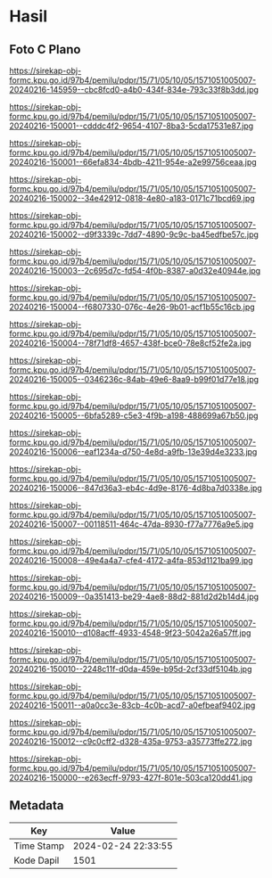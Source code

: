# Hasil

## Foto C Plano

https://sirekap-obj-formc.kpu.go.id/97b4/pemilu/pdpr/15/71/05/10/05/1571051005007-20240216-145959--cbc8fcd0-a4b0-434f-834e-793c33f8b3dd.jpg

https://sirekap-obj-formc.kpu.go.id/97b4/pemilu/pdpr/15/71/05/10/05/1571051005007-20240216-150001--cdddc4f2-9654-4107-8ba3-5cda17531e87.jpg

https://sirekap-obj-formc.kpu.go.id/97b4/pemilu/pdpr/15/71/05/10/05/1571051005007-20240216-150001--66efa834-4bdb-4211-954e-a2e99756ceaa.jpg

https://sirekap-obj-formc.kpu.go.id/97b4/pemilu/pdpr/15/71/05/10/05/1571051005007-20240216-150002--34e42912-0818-4e80-a183-0171c71bcd69.jpg

https://sirekap-obj-formc.kpu.go.id/97b4/pemilu/pdpr/15/71/05/10/05/1571051005007-20240216-150002--d9f3339c-7dd7-4890-9c9c-ba45edfbe57c.jpg

https://sirekap-obj-formc.kpu.go.id/97b4/pemilu/pdpr/15/71/05/10/05/1571051005007-20240216-150003--2c695d7c-fd54-4f0b-8387-a0d32e40944e.jpg

https://sirekap-obj-formc.kpu.go.id/97b4/pemilu/pdpr/15/71/05/10/05/1571051005007-20240216-150004--f6807330-076c-4e26-9b01-acf1b55c16cb.jpg

https://sirekap-obj-formc.kpu.go.id/97b4/pemilu/pdpr/15/71/05/10/05/1571051005007-20240216-150004--78f71df8-4657-438f-bce0-78e8cf52fe2a.jpg

https://sirekap-obj-formc.kpu.go.id/97b4/pemilu/pdpr/15/71/05/10/05/1571051005007-20240216-150005--0346236c-84ab-49e6-8aa9-b99f01d77e18.jpg

https://sirekap-obj-formc.kpu.go.id/97b4/pemilu/pdpr/15/71/05/10/05/1571051005007-20240216-150005--6bfa5289-c5e3-4f9b-a198-488699a67b50.jpg

https://sirekap-obj-formc.kpu.go.id/97b4/pemilu/pdpr/15/71/05/10/05/1571051005007-20240216-150006--eaf1234a-d750-4e8d-a9fb-13e39d4e3233.jpg

https://sirekap-obj-formc.kpu.go.id/97b4/pemilu/pdpr/15/71/05/10/05/1571051005007-20240216-150006--847d36a3-eb4c-4d9e-8176-4d8ba7d0338e.jpg

https://sirekap-obj-formc.kpu.go.id/97b4/pemilu/pdpr/15/71/05/10/05/1571051005007-20240216-150007--00118511-464c-47da-8930-f77a7776a9e5.jpg

https://sirekap-obj-formc.kpu.go.id/97b4/pemilu/pdpr/15/71/05/10/05/1571051005007-20240216-150008--49e4a4a7-cfe4-4172-a4fa-853d1121ba99.jpg

https://sirekap-obj-formc.kpu.go.id/97b4/pemilu/pdpr/15/71/05/10/05/1571051005007-20240216-150009--0a351413-be29-4ae8-88d2-881d2d2b14d4.jpg

https://sirekap-obj-formc.kpu.go.id/97b4/pemilu/pdpr/15/71/05/10/05/1571051005007-20240216-150010--d108acff-4933-4548-9f23-5042a26a57ff.jpg

https://sirekap-obj-formc.kpu.go.id/97b4/pemilu/pdpr/15/71/05/10/05/1571051005007-20240216-150010--2248c11f-d0da-459e-b95d-2cf33df5104b.jpg

https://sirekap-obj-formc.kpu.go.id/97b4/pemilu/pdpr/15/71/05/10/05/1571051005007-20240216-150011--a0a0cc3e-83cb-4c0b-acd7-a0efbeaf9402.jpg

https://sirekap-obj-formc.kpu.go.id/97b4/pemilu/pdpr/15/71/05/10/05/1571051005007-20240216-150012--c9c0cff2-d328-435a-9753-a35773ffe272.jpg

https://sirekap-obj-formc.kpu.go.id/97b4/pemilu/pdpr/15/71/05/10/05/1571051005007-20240216-150000--e263ecff-9793-427f-801e-503ca120dd41.jpg


## Metadata

| Key        | Value               |
| ---------- | ------------------- |
| Time Stamp | 2024-02-24 22:33:55 |
| Kode Dapil | 1501                |



